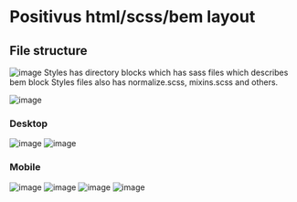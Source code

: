 # Positivus html/scss/bem layout

## File structure
![image](https://github.com/user-attachments/assets/edb50a6e-111b-4f67-b27e-33f97f7e3cf2)
Styles has directory blocks which has sass files which describes bem block
Styles files also has normalize.scss, mixins.scss and others.

![image](https://github.com/user-attachments/assets/22a73abe-57d9-4d5d-b000-bcc9dd3436cd)


### Desktop
![image](https://github.com/user-attachments/assets/5dd995c0-aaec-4b96-9cbe-d8ae58b70877)
![image](https://github.com/user-attachments/assets/a0aa643b-08e2-477e-b835-0ee9148aeeab)

### Mobile
![image](https://github.com/user-attachments/assets/cc6773a2-5dcd-44f9-8256-a4c7b564537e)
![image](https://github.com/user-attachments/assets/75731979-4b16-4b66-a236-c1eb4446985a)
![image](https://github.com/user-attachments/assets/b31714b7-cfd5-47fc-85c1-e29453b6d210)
![image](https://github.com/user-attachments/assets/8097622f-f0c2-43f9-ae1f-b232bbf1e06c)
